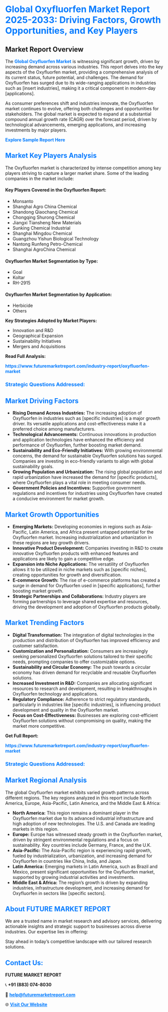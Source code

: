 <h1 style="color: #007BFF;">Global Oxyfluorfen Market Report 2025-2033: Driving Factors, Growth Opportunities, and Key Players</h1>

<section id="overview">
<h2>Market Report Overview</h2>
<p>The <a href="https://www.futuremarketreport.com/industry-report/oxyfluorfen-market" style="color: #007BFF; text-decoration: none;"><strong>Global Oxyfluorfen Market</strong></a> is witnessing significant growth, driven by increasing demand across various industries. This report delves into the key aspects of the Oxyfluorfen market, providing a comprehensive analysis of its current status, future potential, and challenges. The demand for Oxyfluorfen has surged due to its wide-ranging applications in industries such as [insert industries], making it a critical component in modern-day [applications].</p>
<p>As consumer preferences shift and industries innovate, the Oxyfluorfen market continues to evolve, offering both challenges and opportunities for stakeholders. The global market is expected to expand at a substantial compound annual growth rate (CAGR) over the forecast period, driven by technological advancements, emerging applications, and increasing investments by major players.</p>
</section>

<section id="overview">
<p><a href="https://www.futuremarketreport.com/request-sample/reportId=87988" style="color: #007BFF; text-decoration: none;"><strong>Explore Sample Report Here</strong></a></p>
</section>

<section id="key-players">
<h2 style="color: #007BFF;">Market Key Players Analysis</h2>
<p>The Oxyfluorfen market is characterized by intense competition among key players striving to capture a larger market share. Some of the leading companies in the market include:</p>
<h4>Key Players Covered in the Oxyfluorfen Report:</h4>
<ul><li>Monsanto</li><li>Shanghai Agro China Chemical</li><li>Shandong Qiaochang Chemical</li><li>Chongqing Shurong Chemical</li><li>Jiangxi Tiansheng New Materials</li><li>Sunking Chemical Industrial</li><li>Shanghai Mingdou Chemical</li><li>Guangzhou Yishun Biological Technology</li><li>Nantong Runfeng Petro-Chemical</li><li>Shanghai AgroChina Chemical</li></ul>
<h4>Oxyfluorfen Market Segmentation by Type:</h4>
<ul><li>Goal</li><li>Koltar</li><li>RH-2915</li></ul>

<h4>Oxyfluorfen Market Segmentation by Application:</h4>
<ul><li>Herbicide</li><li>Others</li></ul>
<p><strong>Key Strategies Adopted by Market Players:</strong></p>
<ul>
<li>Innovation and R&D</li>
<li>Geographical Expansion</li>
<li>Sustainability Initiatives</li>
<li>Mergers and Acquisitions</li>
</ul>
</section>

<section>
<p><strong>Read Full Analysis: </strong></p><a href="https://www.futuremarketreport.com/industry-report/oxyfluorfen-market" style="color: #007BFF; text-decoration: none;"><strong>https://www.futuremarketreport.com/industry-report/oxyfluorfen-market</strong></a>
<h3 style="color: #007BFF;">Strategic Questions Addressed:</h3>
</section>

<section id="driving-factors">
<h2 style="color: #007BFF;">Market Driving Factors</h2>
<ul>
<li><strong>Rising Demand Across Industries:</strong> The increasing adoption of Oxyfluorfen in industries such as [specific industries] is a major growth driver. Its versatile applications and cost-effectiveness make it a preferred choice among manufacturers.</li>
<li><strong>Technological Advancements:</strong> Continuous innovations in production and application technologies have enhanced the efficiency and performance of Oxyfluorfen, further boosting market demand.</li>
<li><strong>Sustainability and Eco-Friendly Initiatives:</strong> With growing environmental concerns, the demand for sustainable Oxyfluorfen solutions has surged. Companies are investing in eco-friendly variants to align with global sustainability goals.</li>
<li><strong>Growing Population and Urbanization:</strong> The rising global population and rapid urbanization have increased the demand for [specific products], where Oxyfluorfen plays a vital role in meeting consumer needs.</li>
<li><strong>Government Policies and Incentives:</strong> Supportive government regulations and incentives for industries using Oxyfluorfen have created a conducive environment for market growth.</li>
</ul>
</section>

<section id="growth-opportunities">
<h2 style="color: #007BFF;">Market Growth Opportunities</h2>
<ul>
<li><strong>Emerging Markets:</strong> Developing economies in regions such as Asia-Pacific, Latin America, and Africa present untapped potential for the Oxyfluorfen market. Increasing industrialization and urbanization in these regions are key growth drivers.</li>
<li><strong>Innovative Product Development:</strong> Companies investing in R&D to create innovative Oxyfluorfen products with enhanced features and applications are likely to gain a competitive edge.</li>
<li><strong>Expansion into Niche Applications:</strong> The versatility of Oxyfluorfen allows it to be utilized in niche markets such as [specific niches], creating opportunities for growth and diversification.</li>
<li><strong>E-commerce Growth:</strong> The rise of e-commerce platforms has created a surge in demand for Oxyfluorfen used in [specific applications], further boosting market growth.</li>
<li><strong>Strategic Partnerships and Collaborations:</strong> Industry players are forming partnerships to leverage shared expertise and resources, driving the development and adoption of Oxyfluorfen products globally.</li>
</ul>
</section>

<section id="trending-factors">
<h2 style="color: #007BFF;">Market Trending Factors</h2>
<ul>
<li><strong>Digital Transformation:</strong> The integration of digital technologies in the production and distribution of Oxyfluorfen has improved efficiency and customer satisfaction.</li>
<li><strong>Customization and Personalization:</strong> Consumers are increasingly seeking personalized Oxyfluorfen solutions tailored to their specific needs, prompting companies to offer customizable options.</li>
<li><strong>Sustainability and Circular Economy:</strong> The push towards a circular economy has driven demand for recyclable and reusable Oxyfluorfen solutions.</li>
<li><strong>Increased Investment in R&D:</strong> Companies are allocating significant resources to research and development, resulting in breakthroughs in Oxyfluorfen technology and applications.</li>
<li><strong>Regulatory Compliance:</strong> Adherence to strict regulatory standards, particularly in industries like [specific industries], is influencing product development and quality in the Oxyfluorfen market.</li>
<li><strong>Focus on Cost-Effectiveness:</strong> Businesses are exploring cost-efficient Oxyfluorfen solutions without compromising on quality, making the market more competitive.</li>
</ul>
</section>

<section>
<p><strong>Get Full Report: </strong></p><a href="https://www.futuremarketreport.com/industry-report/oxyfluorfen-market" style="color: #007BFF; text-decoration: none;"><strong>https://www.futuremarketreport.com/industry-report/oxyfluorfen-market</strong></a>
<h3 style="color: #007BFF;">Strategic Questions Addressed:</h3>
</section>


<section id="regional-analysis">
<h2 style="color: #007BFF;">Market Regional Analysis</h2>
<p>The global Oxyfluorfen market exhibits varied growth patterns across different regions. The key regions analyzed in this report include North America, Europe, Asia-Pacific, Latin America, and the Middle East & Africa:</p>
<ul>
<li><strong>North America:</strong> This region remains a dominant player in the Oxyfluorfen market due to its advanced industrial infrastructure and high adoption of new technologies. The U.S. and Canada are leading markets in this region.</li>
<li><strong>Europe:</strong> Europe has witnessed steady growth in the Oxyfluorfen market, driven by stringent environmental regulations and a focus on sustainability. Key countries include Germany, France, and the U.K.</li>
<li><strong>Asia-Pacific:</strong> The Asia-Pacific region is experiencing rapid growth, fueled by industrialization, urbanization, and increasing demand for Oxyfluorfen in countries like China, India, and Japan.</li>
<li><strong>Latin America:</strong> Emerging markets in Latin America, such as Brazil and Mexico, present significant opportunities for the Oxyfluorfen market, supported by growing industrial activities and investments.</li>
<li><strong>Middle East & Africa:</strong> The region’s growth is driven by expanding industries, infrastructure development, and increasing demand for Oxyfluorfen in sectors like [specific sectors].</li>
</ul>
</section>

<footer>
<h2 style="color: #007BFF;">About FUTURE MARKET REPORT</h2>
<p>We are a trusted name in market research and advisory services, delivering actionable insights and strategic support to businesses across diverse industries. Our expertise lies in offering:</p>

<p>Stay ahead in today’s competitive landscape with our tailored research solutions.</p>

<h2 style="color: #007BFF;">Contact Us:</h2>
<p><strong>FUTURE MARKET REPORT</strong></p>
<p>📞 <strong>+91 (883) 074-8030</strong></p>
<p>📧 <strong><a href="mailto:help@futuremarketreport.com" style="color: #007BFF;">help@futuremarketreport.com</a></strong></p>
<p>🌐 <strong><a href="https://www.futuremarketreport.com/" style="color: #007BFF;">Visit Our Website</a></strong></p>
</footer>